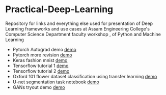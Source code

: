 # Practical-Deep-Learning
Repository for links and everything else used for presentation of Deep Learning frameworks and use cases at Assam Engineering College's Computer Science Department faculty workshop , of Python and Machine Learning

* Pytorch Autograd demo [demo](https://colab.research.google.com/drive/1NY2Nsffj794xPdSYxbXOxmVhbFbvx32b)
* Pytorch more revision [demo](https://colab.research.google.com/drive/1lUmkokqmQdWheNMfzEM0IdvtdIiU9N0L) 
* Keras fashion mnist [demo](https://colab.research.google.com/drive/1Oo3XftRyt4cqQHLSrmcvO_gkaQmouGh_)
* Tensorflow tutorial 1 [demo](https://colab.research.google.com/drive/14gkmSP7cjqcHemeX5P-6eymv-EXpH99v#scrollTo=YtLedulrBdEU)
* Tensorflow tutorial 2 [demo](https://colab.research.google.com/drive/1M-PqiEDl8HmOM6K3XkGOMnZvBvYI6ubt#scrollTo=0wUjhiIn2JWK)
* Oxford 101 flower dataset classification using transfer learning [demo](https://colab.research.google.com/drive/1YJFRyKGDwo4G8kUoYluuRyaub0DIOnTH)
* U-net segmentation task notebook [demo](https://colab.research.google.com/drive/134LTsLFO73E9ym8SiOoGi60oqFQX1vhP)
* GANs tryout demo [demo](https://colab.research.google.com/drive/1c71wdjQC-qVImgf-9e9rLpLwMk1_8Oq7)
